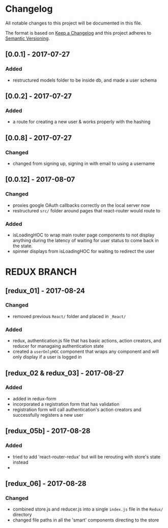 # Changelog
All notable changes to this project will be documented in this file.

The format is based on [Keep a Changelog](http://keepachangelog.com/en/1.0.0/)
and this project adheres to [Semantic Versioning](http://semver.org/spec/v2.0.0.html).


## [0.0.1] - 2017-07-27
### Added
- restructured models folder to be inside db, and made a user schema

## [0.0.2] - 2017-07-27
### Added
- a route for creating a new user & works properly with the hashing


## [0.0.8] - 2017-07-27
### Changed
- changed from signing up, signing in with email to using a username

## [0.0.12] - 2017-08-07
### Changed
- proxies google OAuth callbacks correctly on the local server now
- restructured `src/` folder around pages that react-router would route to
### Added
- isLoadingHOC to wrap main router page components to not display anything during the latency of waiting for user status to come back in the state.
- spinner displays from isLoadingHOC for waiting to redirect the user

# REDUX BRANCH
## [redux_01] - 2017-08-24
### Changed
- removed previous `React/` folder and placed in `_React/`

### Added
- redux, authentication.js file that has basic actions, action creators, and reducer for managaing authentication state
- created a `userOnlyHOC` component that wraps any component and will only display if a user is logged in 

## [redux_02 & redux_03] - 2017-08-27
### Added
- added in redux-form
- incorporated a registration form that has validation
- registration form will call authentication's action creators and successfully registers a new user

## [redux_05b] - 2017-08-28
### Added
- tried to add 'react-router-redux' but will be rerouting with store's state instead
- 

## [redux_06] - 2017-08-28
### Changed
- combined store.js and reducer.js into a single `index.js` file in the `Redux/` directory
- changed file paths in all the 'smart' components directing to the store